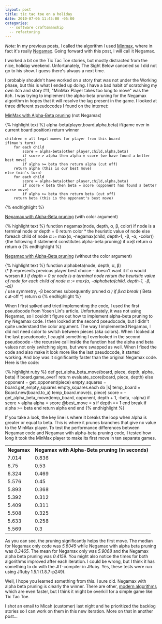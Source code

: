 ```yaml
---
layout: post
title: tic tac toe on a holiday
date: 2010-07-06 11:45:00 -05:00
categories:
  -- software craftsmanship
  -- refactoring
---
```


*Note:* In my previous posts, I called the algorithm I used [Minmax](http://en.wikipedia.org/wiki/Minimax), where in fact it's really [Negamax](http://en.wikipedia.org/wiki/Negamax).  Going forward with this post, I will call it Negamax.

I worked a bit on the Tic Tac Toe stories, but mostly distracted from the nice, holiday weekend.  Unfortunately, The Sight Below canceled so I did not go to his show.  I guess there's always a next time.  

I probably shouldn't have worked on a story that was not under the Working phase, but this is what I ended up doing.  I have a bad habit of scratching my own itch and story #11, "MinMax Player takes too long to move" was the itch.  I was trying to implement the alpha-beta pruning for the Negamax algorithm in hopes that it will resolve the lag present in the game.  I looked at three different pseudocodes I found on the internet:

[MinMax with Alpha-Beta pruning](http://www.ocf.berkeley.edu/~yosenl/extras/alphabeta/alphabeta.html) (not Negamax)

{% highlight text %}
alpha-beta(player,board,alpha,beta)
    if(game over in current board position)
        return winner

    children = all legal moves for player from this board
    if(max's turn)
        for each child
            score = alpha-beta(other player,child,alpha,beta)
            if score > alpha then alpha = score (we have found a better best move)
            if alpha >= beta then return alpha (cut off)
        return alpha (this is our best move)
    else (min's turn)
        for each child
            score = alpha-beta(other player,child,alpha,beta)
            if score < beta then beta = score (opponent has found a better worse move)
            if alpha >= beta then return beta (cut off)
        return beta (this is the opponent's best move)
{% endhighlight %}

[Negamax with Alpha-Beta pruning](http://en.wikipedia.org/wiki/Negamax) (with color argument)

{% highlight text %}
function negamax(node, depth, α, β, color)
    if node is a terminal node or depth = 0
        return color * the heuristic value of node
    else
        foreach child of node
            α := max(α, -negamax(child, depth-1, -β, -α, -color))
            {the following if statement constitutes alpha-beta pruning}
            if α≥β
                return α
        return α
{% endhighlight %}

[Negamax with Alpha-Beta pruning](http://en.wikipedia.org/wiki/Alpha-beta_pruning) (without the color argument)

{% highlight text %}
function alphabeta(node, depth, α, β)         
    (* β represents previous player best choice - doesn't want it if α would worsen it *)
    if  depth = 0 or node is a terminal node
        return the heuristic value of node
    for each child of node
        α := max(α, -alphabeta(child, depth-1, -β, -α))     
        (* use symmetry, -β becomes subsequently pruned α *)
        if β≤α
            break                             (* Beta cut-off *)
    return α
{% endhighlight %}

When I first spiked and tried implementing the code, I used the first pseudocode from Yosen Lin's article.  Unfortunately, it was not using Negamax, so I couldn't figure out how to implement alpha-beta pruning to my Negamax code.  I then looked at the second pseudocode, but I didn't quite understand the color argument.  The way I implemented Negamax, I did not need color to switch between pieces (aka colors).  When I looked at the last pseudocode, I caught something I overlooked in the second pseudocode - the recursive call inside the function had the alpha and beta values not only switching signs, but were swapped as well.  When I fixed the code and also make it look more like the last pseudocode, it started working.  And boy was it significantly faster than the original Negamax code.  Here is the code:

{% highlight ruby %}
  def get_alpha_beta_move(board, piece, depth, alpha, beta)
    if board.game_over?
      return evaluate_score(board, piece, depth)
    else
      opponent = get_opponent(piece)
      empty_squares = board.get_empty_squares
      empty_squares.each do |s|
        temp_board = Board.new(board.to_a)
        temp_board.move(s, piece)
        score = -get_alpha_beta_move(temp_board, opponent, depth + 1, -beta, -alpha)
        if score > alpha
          alpha = score
          @best_move = s if depth == 1
        end
        break if alpha >= beta
      end
      return alpha
    end
  end
{% endhighlight %}

If you take a look, the key line is where it breaks the loop when alpha is greater or equal to beta.  This is where it prunes branches that give no value to the MinMax player.  To test the performance differences between Negamax code and Negamax with alpha-beta pruning code, I tested how long it took the MinMax player to make its first move in ten separate games.

<table>
<tr><th>Negamax</th><th>Negamax with Alpha-Beta pruning (in seconds)</th></tr>
<tr><td>7.014</td><td>0.836</td></tr>
<tr class='even'><td>6.75</td><td>0.53</td></tr>
<tr><td>6.324</td><td>0.469</td></tr>
<tr class='even'><td>5.576</td><td>0.45</td></tr>
<tr><td>5.893</td><td>0.368</td></tr>
<tr class='even'><td>5.392</td><td>0.312</td></tr>
<tr><td>5.409</td><td>0.311</td></tr>
<tr class='even'><td>5.508</td><td>0.325</td></tr>
<tr><td>5.633</td><td>0.258</td></tr>
<tr class='even'><td>5.569</td><td>0.3</td></tr>
</table>

As you can see, the pruning significantly helps the first move.  The median for Negamax only code was *5.6045* while Negamax with alpha beta pruning was *0.3465*.  The mean for Negamax only was *5.9068* and the Negamax alpha beta pruning was *0.4159*.  You might also notice the times for both algorithms improved after each iteration.  I could be wrong, but I think it has something to do with the JIT-compiler in JRuby.  Yes, these tests were run using JRuby 1.5.1 (1.8.7-p249).

Well, I hope you learned something from this.  I sure did.  Negamax with alpha beta pruning is clearly the winner.  There are other, [modern algorithms](http://en.wikipedia.org/wiki/Alpha-beta_pruning#Other_algorithms) which are even faster, but I think it might be overkill for a simple game like Tic Tac Toe.

I shot an email to Micah (customer) last night and he prioritized the backlog stories so I can work on them in this new iteration.  More on that in another post...
